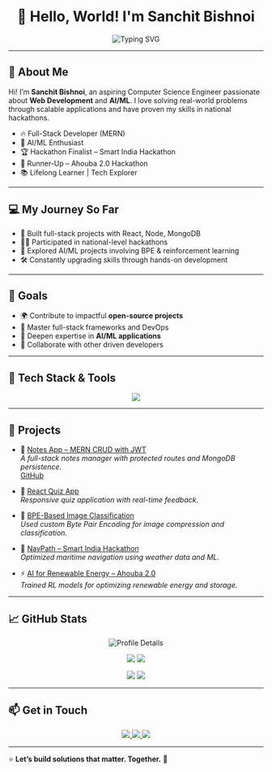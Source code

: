 <h1 align="center">🚀 Hello, World! I'm Sanchit Bishnoi</h1>

<p align="center">
  <img src="https://readme-typing-svg.herokuapp.com?font=Fira+Code&size=22&pause=1000&color=F7B500&center=true&vCenter=true&width=500&lines=🔥Web+Dev+%7C+AI%2FML+Enthusiast;💻Hackathon+Finalist+%26+Runner-Up;🚀Full-Stack+Builder+%7C+React+%2B+Node+%2B+MongoDB;📚Lifelong+Learner" alt="Typing SVG" />
</p>

---

## 🌟 About Me

Hi! I’m **Sanchit Bishnoi**, an aspiring Computer Science Engineer passionate about **Web Development** and **AI/ML**. I love solving real-world problems through scalable applications and have proven my skills in national hackathons.

- 🔥 Full-Stack Developer (MERN)
- 🧠 AI/ML Enthusiast
- 🏆 Hackathon Finalist – Smart India Hackathon
- 🥈 Runner-Up – Ahouba 2.0 Hackathon
- 📚 Lifelong Learner | Tech Explorer

---

## 💻 My Journey So Far

- 🚀 Built full-stack projects with React, Node, MongoDB
- 👨‍💻 Participated in national-level hackathons
- 🧪 Explored AI/ML projects involving BPE & reinforcement learning
- 🛠 Constantly upgrading skills through hands-on development

---

## 🎯 Goals

- 🌍 Contribute to impactful **open-source projects**
- 🔧 Master full-stack frameworks and DevOps
- 🤖 Deepen expertise in **AI/ML applications**
- 🤝 Collaborate with other driven developers

---

## 🚀 Tech Stack & Tools

<p align="center">
  <img src="https://skillicons.dev/icons?i=python,react,js,nodejs,express,mongodb,html,css,cpp,c,java,tailwind,git,github,linux,vscode" />
</p>

---

## 🧠 Projects

- 📓 [Notes App – MERN CRUD with JWT](https://notes-fullstack-iota.vercel.app/)  
  _A full-stack notes manager with protected routes and MongoDB persistence._  
  [GitHub](https://github.com/Sanchit029/Notes-Fullstack)

- 🧠 [React Quiz App](https://github.com/Sanchit029/React_Quiz)  
  _Responsive quiz application with real-time feedback._

- 🧪 [BPE-Based Image Classification](https://github.com/Sanchit029/BPE_Encoding_Image_Classification_Analysis)  
  _Used custom Byte Pair Encoding for image compression and classification._

- 🚢 [NavPath – Smart India Hackathon](https://github.com/Sanchit029/ShipNavigation_ML)  
  _Optimized maritime navigation using weather data and ML._

- ⚡ [AI for Renewable Energy – Ahouba 2.0](https://github.com/Sanchit029/ML_Energy_Prediction)  
  _Trained RL models for optimizing renewable energy and storage._

---

## 📈 GitHub Stats

<p align="center">
  <img src="http://github-profile-summary-cards.vercel.app/api/cards/profile-details?username=Sanchit029&theme=apprentice" alt="Profile Details" />
</p>

<p align="center">
  <img src="http://github-profile-summary-cards.vercel.app/api/cards/repos-per-language?username=Sanchit029&theme=apprentice" />
  <img src="http://github-profile-summary-cards.vercel.app/api/cards/most-commit-language?username=Sanchit029&theme=apprentice" />
</p>

<p align="center">
  <img src="http://github-profile-summary-cards.vercel.app/api/cards/stats?username=Sanchit029&theme=apprentice" />
  <img src="http://github-profile-summary-cards.vercel.app/api/cards/productive-time?username=Sanchit029&theme=apprentice&utcOffset=8" />
</p>

---

## 📫 Get in Touch

<p align="center">
  <a href="https://linkedin.com/in/sanchit-bishnoi">
    <img src="https://img.shields.io/badge/LinkedIn-0A66C2?style=for-the-badge&logo=linkedin&logoColor=white" />
  </a>
  <a href="https://github.com/Sanchit029">
    <img src="https://img.shields.io/badge/GitHub-100000?style=for-the-badge&logo=github&logoColor=white" />
  </a>
  <a href="mailto:sanchitbishnoi029@gmail.com">
    <img src="https://img.shields.io/badge/Gmail-D14836?style=for-the-badge&logo=gmail&logoColor=white" />
  </a>
</p>

---

⭐️ **Let’s build solutions that matter. Together.** 🚀
